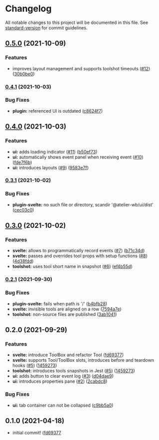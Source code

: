 # Changelog

All notable changes to this project will be documented in this file. See [standard-version](https://github.com/conventional-changelog/standard-version) for commit guidelines.

## [0.5.0](https://github.com/feugy/atelier/compare/v0.4.1...v0.5.0) (2021-10-09)

### Features

- improves layout management and supports toolshot timeouts ([#12](https://github.com/feugy/atelier/issues/12)) ([30b0be0](https://github.com/feugy/atelier/commit/30b0be00a76d3d9d919c4a70ecbce23b355d68b8))

### [0.4.1](https://github.com/feugy/atelier/compare/v0.4.0...v0.4.1) (2021-10-03)

### Bug Fixes

- **plugin:** referenced UI is outdated ([c8624f7](https://github.com/feugy/atelier/commit/c8624f7665d587ce93fb95898f18867a619a4a09))

## [0.4.0](https://github.com/feugy/atelier/compare/v0.3.1...v0.4.0) (2021-10-03)

### Features

- **ui:** adds loading indicator ([#11](https://github.com/feugy/atelier/issues/11)) ([b50ef73](https://github.com/feugy/atelier/commit/b50ef731b65b53b9f499f150e22ff32c2cf2f1c4))
- **ui:** automatically shows event panel when receiving event ([#10](https://github.com/feugy/atelier/issues/10)) ([fde7f6b](https://github.com/feugy/atelier/commit/fde7f6bde65ed25ecfd769b2a3b548cd049802b4))
- **ui:** introduces layouts ([#9](https://github.com/feugy/atelier/issues/9)) ([9583e7f](https://github.com/feugy/atelier/commit/9583e7f8b695bc6becb14e3a81a2602a880b184f))

### [0.3.1](https://github.com/feugy/atelier/compare/v0.3.0...v0.3.1) (2021-10-02)

### Bug Fixes

- **plugin-svelte:** no such file or directory, scandir '@atelier-wb/ui/dist' ([cec03c0](https://github.com/feugy/atelier/commit/cec03c032058e8f7bfd0ce0f228e343fe2357928))

## [0.3.0](https://github.com/feugy/atelier/compare/v0.2.1...v0.3.0) (2021-10-02)

### Features

- **svelte:** allows to programmatically record events ([#7](https://github.com/feugy/atelier/issues/7)) ([b71c34d](https://github.com/feugy/atelier/commit/b71c34da66403f4d4365a546f27b35759e13c654))
- **svelte:** passes and overrides tool props with setup functions ([#8](https://github.com/feugy/atelier/issues/8)) ([4d38fdd](https://github.com/feugy/atelier/commit/4d38fdd31f73e02d7a3dd59e68f67468e0414ac5))
- **toolshot:** uses tool short name in snapshot ([#6](https://github.com/feugy/atelier/issues/6)) ([ef4b55d](https://github.com/feugy/atelier/commit/ef4b55db32d2fed0ca5f6674378f514a26c4e994))

### [0.2.1](https://github.com/feugy/atelier/compare/v0.2.0...v0.2.1) (2021-09-30)

### Bug Fixes

- **plugin-svelte:** fails when path is '/' ([b4bfb28](https://github.com/feugy/atelier/commit/b4bfb2882774638b929ff0ffc36c8bcec2b2a104))
- **svelte:** invisible tools are aligned on a row ([7594a7e](https://github.com/feugy/atelier/commit/7594a7e938a1cb66f45266f229c0b970dfaa60f0))
- **toolshot:** non-source files are published ([3ab1041](https://github.com/feugy/atelier/commit/3ab10416c75214f19a224f80e84700898c3f2fb9))

## 0.2.0 (2021-09-29)

### Features

- **svelte:** introduce ToolBox and refactor Tool ([fd69377](https://github.com/feugy/atelier/commit/fd6937792f59ed56abb943d0c90511b880837342))
- **svelte:** supports Tool/ToolBox slots, introduces before and teardown hooks ([#5](https://github.com/feugy/atelier/pulls/5)) ([1459273](https://github.com/feugy/atelier/commit/1459273b392fc95a221d83703a28314f6acd2472))
- **toolshot:** introduces tools snapshots in Jest ([#5](https://github.com/feugy/atelier/pulls/5)) ([1459273](https://github.com/feugy/atelier/commit/1459273b392fc95a221d83703a28314f6acd2472))
- **ui:** adds button to clear event log ([#3](https://github.com/feugy/atelier/pulls/3)) ([d04dae9](https://github.com/feugy/atelier/commit/d04dae91b20843ed7dfb1caca8e66f46d39dc6d5))
- **ui:** introduces properties pane ([#2](https://github.com/feugy/atelier/pulls/2)) ([2cabdc8](https://github.com/feugy/atelier/commit/2cabdc81c4a9ed2ea4fff7f3d25e8cf112a847db))

### Bug Fixes

- **ui:** tab container can not be collapsed ([c9bb5a0](https://github.com/feugy/atelier/commit/c9bb5a06a25cb286b96d7ebf35d5339c32972ce7))

## 0.1.0 (2021-04-18)

- initial commit! ([fd69377](<(https://github.com/feugy/atelier/commit/fd6937792f59ed56abb943d0c90511b880837342)>)

